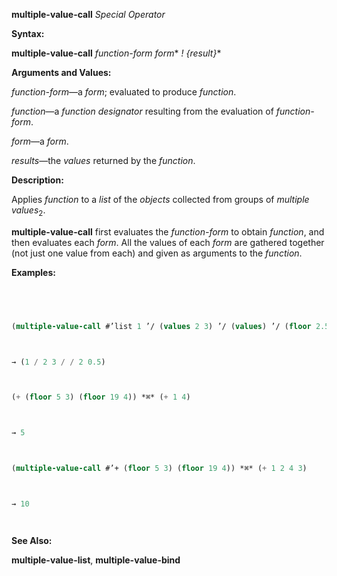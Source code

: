 **multiple-value-call** *Special Operator* 



**Syntax:** 



**multiple-value-call** *function-form form*\* *! \{result\}*\* 



**Arguments and Values:** 



*function-form*—a *form*; evaluated to produce *function*. 



*function*—a *function designator* resulting from the evaluation of *function-form*. 



*form*—a *form*. 



*results*—the *values* returned by the *function*. 



**Description:** 



Applies *function* to a *list* of the *objects* collected from groups of *multiple values*<sub>2</sub>. 



**multiple-value-call** first evaluates the *function-form* to obtain *function*, and then evaluates each *form*. All the values of each *form* are gathered together (not just one value from each) and given as arguments to the *function*. 



**Examples:**
```lisp
 



(multiple-value-call #’list 1 ’/ (values 2 3) ’/ (values) ’/ (floor 2.5)) 



→ (1 / 2 3 / / 2 0.5) 



(+ (floor 5 3) (floor 19 4)) *⌘* (+ 1 4) 



→ 5 



(multiple-value-call #’+ (floor 5 3) (floor 19 4)) *⌘* (+ 1 2 4 3) 



→ 10 




```
**See Also:** 



**multiple-value-list**, **multiple-value-bind** 



